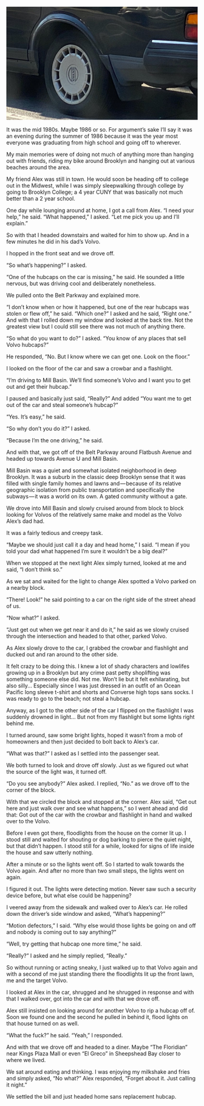 <!-----
title: Trying to Steal a Hubcap
description: About the time in 1986 when I attempted to steal a hubcap.
date: '2020-02-24T00:58:49.496Z'
slug: aa2ff2536971
----->

![](../img/Trying-to-Steal-a-Hubcap.jpg)

It was the mid 1980s. Maybe 1986 or so. For argument’s sake I’ll say it was an evening during the summer of 1986 because it was the year most everyone was graduating from high school and going off to wherever.

My main memories were of doing not much of anything more than hanging out with friends, riding my bike around Brooklyn and hanging out at various beaches around the area.

My friend Alex was still in town. He would soon be heading off to college out in the Midwest, while I was simply sleepwalking through college by going to Brooklyn College; a 4 year CUNY that was basically not much better than a 2 year school.

One day while lounging around at home, I got a call from Alex. “I need your help,” he said. “What happened,” I asked. “Let me pick you up and I’ll explain.”

So with that I headed downstairs and waited for him to show up. And in a few minutes he did in his dad’s Volvo.

I hopped in the front seat and we drove off.

“So what’s happening?” I asked.

“One of the hubcaps on the car is missing,” he said. He sounded a little nervous, but was driving cool and deliberately nonetheless.

We pulled onto the Belt Parkway and explained more.

“I don’t know when or how it happened, but one of the rear hubcaps was stolen or flew off,” he said. “Which one?” I asked and he said, “Right one.” And with that I rolled down my window and looked at the back tire. Not the greatest view but I could still see there was not much of anything there.

“So what do you want to do?” I asked. “You know of any places that sell Volvo hubcaps?”

He responded, “No. But I know where we can get one. Look on the floor.”

I looked on the floor of the car and saw a crowbar and a flashlight.

“I’m driving to Mill Basin. We’ll find someone’s Volvo and I want you to get out and get their hubcap.”

I paused and basically just said, “Really?” And added “You want me to get out of the car and steal someone’s hubcap?”

“Yes. It’s easy,” he said.

“So why don’t you do it?” I asked.

“Because I’m the one driving,” he said.

And with that, we got off of the Belt Parkway around Flatbush Avenue and headed up towards Avenue U and Mill Basin.

Mill Basin was a quiet and somewhat isolated neighborhood in deep Brooklyn. It was a suburb in the classic deep Brooklyn sense that it was filled with single family homes and lawns and — because of its relative geographic isolation from public transportation and specifically the subways — it was a world on its own. A gated community without a gate.

We drove into Mill Basin and slowly cruised around from block to block looking for Volvos of the relatively same make and model as the Volvo Alex’s dad had.

It was a fairly tedious and creepy task.

“Maybe we should just call it a day and head home,” I said. “I mean if you told your dad what happened I’m sure it wouldn’t be a big deal?”

When we stopped at the next light Alex simply turned, looked at me and said, “I don’t think so.”

As we sat and waited for the light to change Alex spotted a Volvo parked on a nearby block.

“There! Look!” he said pointing to a car on the right side of the street ahead of us.

“Now what?” I asked.

“Just get out when we get near it and do it,” he said as we slowly cruised through the intersection and headed to that other, parked Volvo.

As Alex slowly drove to the car, I grabbed the crowbar and flashlight and ducked out and ran around to the other side.

It felt crazy to be doing this. I knew a lot of shady characters and lowlifes growing up in a Brooklyn but any crime past petty shoplifting was something someone else did. Not me. Won’t lie but it felt exhilarating, but also silly… Especially since I was just dressed in an outfit of an Ocean Pacific long sleeve t-shirt and shorts and Converse high tops sans socks. I was ready to go to the beach; not steal a hubcap.

Anyway, as I got to the other side of the car I flipped on the flashlight I was suddenly drowned in light… But not from my flashlight but some lights right behind me.

I turned around, saw some bright lights, hoped it wasn’t from a mob of homeowners and then just decided to bolt back to Alex’s car.

“What was that?” I asked as I settled into the passenger seat.

We both turned to look and drove off slowly. Just as we figured out what the source of the light was, it turned off.

“Do you see anybody?” Alex asked. I replied, “No.” as we drove off to the corner of the block.

With that we circled the block and stopped at the corner. Alex said, “Get out here and just walk over and see what happens,” so I went ahead and did that: Got out of the car with the crowbar and flashlight in hand and walked over to the Volvo.

Before I even got there, floodlights from the house on the corner lit up. I stood still and waited for shouting or dog barking to pierce the quiet night, but that didn’t happen. I stood still for a while, looked for signs of life inside the house and saw utterly nothing.

After a minute or so the lights went off. So I started to walk towards the Volvo again. And after no more than two small steps, the lights went on again.

I figured it out. The lights were detecting motion. Never saw such a security device before, but what else could be happening?

I veered away from the sidewalk and walked over to Alex’s car. He rolled down the driver’s side window and asked, “What’s happening?”

“Motion defectors,” I said. “Why else would those lights be going on and off and nobody is coming out to say anything?”

“Well, try getting that hubcap one more time,” he said.

“Really?” I asked and he simply replied, “Really.”

So without running or acting sneaky, I just walked up to that Volvo again and with a second of me just standing there the floodlights lit up the front lawn, me and the target Volvo.

I looked at Alex in the car, shrugged and he shrugged in response and with that I walked over, got into the car and with that we drove off.

Alex still insisted on looking around for another Volvo to rip a hubcap off of. Soon we found one and the second he pulled in behind it, flood lights on that house turned on as well.

“What the fuck?” he said. “Yeah,” I responded.

And with that we drove off and headed to a diner. Maybe “The Floridian” near Kings Plaza Mall or even “El Greco” in Sheepshead Bay closer to where we lived.

We sat around eating and thinking. I was enjoying my milkshake and fries and simply asked, “No what?” Alex responded, “Forget about it. Just calling it night.”

We settled the bill and just headed home sans replacement hubcap.
